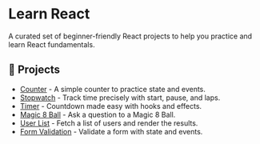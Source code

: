 # Learn React

A curated set of beginner-friendly React projects to help you practice and learn React fundamentals.

## 🚀 Projects

- [Counter](https://github.com/kevindmorris/learn-react-counter) - A simple counter to practice state and events.
- [Stopwatch](https://github.com/kevindmorris/learn-react-stopwatch) - Track time precisely with start, pause, and laps.
- [Timer](https://github.com/kevindmorris/learn-react-timer) - Countdown made easy with hooks and effects.
- [Magic 8 Ball](https://github.com/kevindmorris/learn-react-magic-8-ball) - Ask a question to a Magic 8 Ball.
- [User List](https://github.com/kevindmorris/learn-react-user-list) - Fetch a list of users and render the results.
- [Form Validation](https://github.com/kevindmorris/learn-react-form-validation) - Validate a form with state and events.
